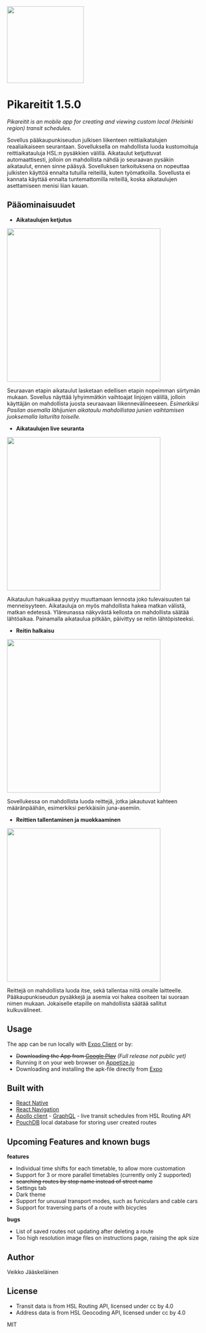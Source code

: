 

<img src="https://github.com/VeikkoAJ/pikareitit/blob/develop/assets/adaptive-icon.png" width="200">

# Pikareitit 1.5.0
*Pikareitit is an mobile app for creating and viewing custom local (Helsinki region) transit schedules.*

Sovellus pääkaupunkiseudun julkisen liikenteen reittiaikatalujen reaaliaikaiseen seurantaan. Sovelluksella on mahdollista luoda kustomoituja reittiaikatauluja HSL:n pysäkkien välillä. Aikataulut ketjuttuvat automaattisesti, jolloin on mahdollista nähdä jo seuraavan pysäkin aikataulut, ennen sinne pääsyä. Sovelluksen tarkoituksena on nopeuttaa julkisten käyttöä ennalta tutuilla reiteillä, kuten työmatkoilla. Sovellusta ei kannata käyttää ennalta tuntemattomilla reiteillä, koska aikataulujen asettamiseen menisi liian kauan.



## Pääominaisuudet

* **Aikataulujen ketjutus**
<img src="https://github.com/VeikkoAJ/pikareitit/blob/master/examplePics/route%20chaining.jpg" width="400">

Seuraavan etapin aikataulut lasketaan edellisen etapin nopeimman siirtymän mukaan. Sovellus näyttää lyhyimmätkin vaihtoajat linjojen välillä, jolloin käyttäjän on mahdollista juosta seuraavaan liikennevälineeseen. *Esimerkiksi Pasilan asemalla lähijunien aikataulu mahdollistaa junien vaihtamisen juoksemalla laiturilta toiselle.*

* **Aikataulujen live seuranta**
<img src="https://github.com/VeikkoAJ/pikareitit/blob/master/examplePics/realtimeRouting.jpg" width="400">

Aikataulun hakuaikaa pystyy muuttamaan lennosta joko tulevaisuuten tai menneisyyteen. Aikatauluja on myös mahdollista hakea matkan välistä, matkan edetessä. Yläreunassa näkyvästä kellosta on mahdollista säätää lähtöaikaa. Painamalla aikataulua pitkään, päivittyy se reitin lähtöpisteeksi.


* **Reitin halkaisu**

<img src="https://github.com/VeikkoAJ/pikareitit/blob/master/examplePics/parallel%20routes.jpg" width="400">

Sovellukessa on mahdollista luoda reittejä, jotka jakautuvat kahteen määränpäähän, esimerkiksi perkkäisiin juna-asemiin.


* **Reittien tallentaminen ja muokkaaminen**

<img src="https://github.com/VeikkoAJ/pikareitit/blob/master/examplePics/route%20creation.jpg" width="400"> 
                                                                                                       
Reittejä on mahdollista luoda itse, sekä tallentaa niitä omalle laitteelle. Pääkaupunkiseudun pysäkkejä ja asemia voi hakea osoiteen tai suoraan nimen mukaan. Jokaiselle etapille on mahdollista säätää sallitut kulkuvälineet. 



## Usage

The app can be run locally with [Expo Client](https://docs.expo.io/) or by:

* ~~Downloading the App from  [Google Play]()~~ *(Full release not public yet)*
* Running it on your web browser on [Appetize.io](https://appetize.io/app/86jbrzyyg4gd4dfz9qxgd639r8)
* Downloading and installing the apk-file directly from [Expo](https://exp-shell-app-assets.s3.us-west-1.amazonaws.com/android/%40mr_brainlet/pikareitit-8289d041b29844979bdc678657465a22-signed.apk)


## Built with

* [React Native](https://reactnative.dev/)
* [React Navigation](https://reactnavigation.org/)
* [Apollo client](https://www.apollographql.com/docs/react/) - [GraphQL](https://graphql.org/) - live transit schedules from HSL Routing API
* [PouchDB](https://pouchdb.com/) local database for storing user created routes




## Upcoming Features and known bugs

**features**
* Individual time shifts for each timetable, to allow more customation
* Support for 3 or more parallel timetables (currently only 2 supported)
* ~~searching routes by stop name instead of street name~~
* Settings tab
* Dark theme
* Support for unusual transport modes, such as funiculars and cable cars
* Support for traversing parts of a route with bicycles

**bugs**
* List of saved routes not updating after deleting a route
* Too high resolution image files on instructions page, raising the apk size


## Author

Veikko Jääskeläinen




## License


- Transit data is from HSL Routing API, licensed under cc by 4.0
- Address data is from HSL Geocoding API, licensed under cc by 4.0

MIT
